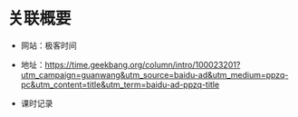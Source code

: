 # 关联概要

* 网站：极客时间
* 地址：https://time.geekbang.org/column/intro/100023201?utm_campaign=guanwang&utm_source=baidu-ad&utm_medium=ppzq-pc&utm_content=title&utm_term=baidu-ad-ppzq-title

* 课时记录

